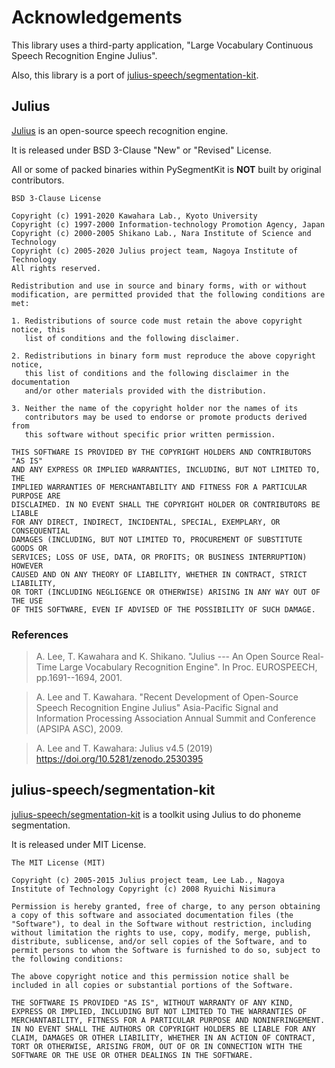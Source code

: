 # Acknowledgements

This library uses a third-party application, "Large Vocabulary Continuous Speech Recognition Engine Julius".

Also, this library is a port of [julius-speech/segmentation-kit](https://github.com/julius-speech/segmentation-kit).

## Julius

[Julius](https://github.com/julius-speech/julius) is an open-source speech recognition engine.

It is released under BSD 3-Clause "New" or "Revised" License.

All or some of packed binaries within PySegmentKit is **NOT** built by original contributors.

```
BSD 3-Clause License

Copyright (c) 1991-2020 Kawahara Lab., Kyoto University
Copyright (c) 1997-2000 Information-technology Promotion Agency, Japan
Copyright (c) 2000-2005 Shikano Lab., Nara Institute of Science and Technology
Copyright (c) 2005-2020 Julius project team, Nagoya Institute of Technology
All rights reserved.

Redistribution and use in source and binary forms, with or without
modification, are permitted provided that the following conditions are met:

1. Redistributions of source code must retain the above copyright notice, this
   list of conditions and the following disclaimer.

2. Redistributions in binary form must reproduce the above copyright notice,
   this list of conditions and the following disclaimer in the documentation
   and/or other materials provided with the distribution.

3. Neither the name of the copyright holder nor the names of its
   contributors may be used to endorse or promote products derived from
   this software without specific prior written permission.

THIS SOFTWARE IS PROVIDED BY THE COPYRIGHT HOLDERS AND CONTRIBUTORS "AS IS"
AND ANY EXPRESS OR IMPLIED WARRANTIES, INCLUDING, BUT NOT LIMITED TO, THE
IMPLIED WARRANTIES OF MERCHANTABILITY AND FITNESS FOR A PARTICULAR PURPOSE ARE
DISCLAIMED. IN NO EVENT SHALL THE COPYRIGHT HOLDER OR CONTRIBUTORS BE LIABLE
FOR ANY DIRECT, INDIRECT, INCIDENTAL, SPECIAL, EXEMPLARY, OR CONSEQUENTIAL
DAMAGES (INCLUDING, BUT NOT LIMITED TO, PROCUREMENT OF SUBSTITUTE GOODS OR
SERVICES; LOSS OF USE, DATA, OR PROFITS; OR BUSINESS INTERRUPTION) HOWEVER
CAUSED AND ON ANY THEORY OF LIABILITY, WHETHER IN CONTRACT, STRICT LIABILITY,
OR TORT (INCLUDING NEGLIGENCE OR OTHERWISE) ARISING IN ANY WAY OUT OF THE USE
OF THIS SOFTWARE, EVEN IF ADVISED OF THE POSSIBILITY OF SUCH DAMAGE.
```

### References

> A. Lee, T. Kawahara and K. Shikano. "Julius --- An Open Source Real-Time Large Vocabulary Recognition Engine". In Proc. EUROSPEECH, pp.1691--1694, 2001.

> A. Lee and T. Kawahara. "Recent Development of Open-Source Speech Recognition Engine Julius" Asia-Pacific Signal and Information Processing Association Annual Summit and Conference (APSIPA ASC), 2009.

> A. Lee and T. Kawahara: Julius v4.5 (2019) https://doi.org/10.5281/zenodo.2530395

## julius-speech/segmentation-kit

[julius-speech/segmentation-kit](https://github.com/julius-speech/segmentation-kit) is a toolkit using Julius to do phoneme segmentation.

It is released under MIT License.

```
The MIT License (MIT)

Copyright (c) 2005-2015 Julius project team, Lee Lab., Nagoya Institute of Technology Copyright (c) 2008 Ryuichi Nisimura

Permission is hereby granted, free of charge, to any person obtaining a copy of this software and associated documentation files (the "Software"), to deal in the Software without restriction, including without limitation the rights to use, copy, modify, merge, publish, distribute, sublicense, and/or sell copies of the Software, and to permit persons to whom the Software is furnished to do so, subject to the following conditions:

The above copyright notice and this permission notice shall be included in all copies or substantial portions of the Software.

THE SOFTWARE IS PROVIDED "AS IS", WITHOUT WARRANTY OF ANY KIND, EXPRESS OR IMPLIED, INCLUDING BUT NOT LIMITED TO THE WARRANTIES OF MERCHANTABILITY, FITNESS FOR A PARTICULAR PURPOSE AND NONINFRINGEMENT. IN NO EVENT SHALL THE AUTHORS OR COPYRIGHT HOLDERS BE LIABLE FOR ANY CLAIM, DAMAGES OR OTHER LIABILITY, WHETHER IN AN ACTION OF CONTRACT, TORT OR OTHERWISE, ARISING FROM, OUT OF OR IN CONNECTION WITH THE SOFTWARE OR THE USE OR OTHER DEALINGS IN THE SOFTWARE.
```
